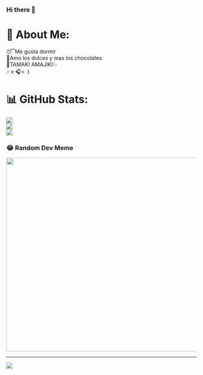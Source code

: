### Hi there 👋

<!--
**Komazan/Komazan** is a ✨ _special_ ✨ repository because its `README.md` (this file) appears on your GitHub profile.

Here are some ideas to get you started:

- 🔭 I’m currently working on ...
- 🌱 I’m currently learning ...
- 👯 I’m looking to collaborate on ...
- 🤔 I’m looking for help with ...
- 💬 Ask me about ...
- 📫 How to reach me: ...
- 😄 Pronouns: ...
- ⚡ Fun fact: ...
-->
# 💫 About Me:
😴Me gusta dormir<br>🍫Amo los dulces y mas los chocolates<br>🐙TAMAKI AMAJIKI✨<br>🎶 x 🎧= :)

# 📊 GitHub Stats:
![](https://github-readme-stats.vercel.app/api?username=kOMAZAN&theme=dark&hide_border=false&include_all_commits=false&count_private=false)<br/>
![](https://github-readme-streak-stats.herokuapp.com/?user=kOMAZAN&theme=dark&hide_border=false)<br/>
![](https://github-readme-stats.vercel.app/api/top-langs/?username=kOMAZAN&theme=dark&hide_border=false&include_all_commits=false&count_private=false&layout=compact)

### 😂 Random Dev Meme
<img src="https://random-memer.herokuapp.com/" width="512px"/>

---
[![](https://visitcount.itsvg.in/api?id=kOMAZAN&icon=0&color=0)](https://visitcount.itsvg.in)

<!-- Proudly created with GPRM ( https://gprm.itsvg.in ) -->
